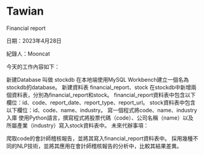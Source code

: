 # Tawian
Financial report

日期：2023年4月28日

紀錄人：Mooncat

今天的工作內容如下：

新建Database 叫做 stockdb
在本地端使用MySQL Workbench建立一個名為stockdb的database。
新建資料表 financial_report、stock
在stockdb中新增兩個資料表，分別為financial_report和stock。
financial_report資料表中包含以下欄位：id、code、report_date、report_type、report_url。
stock資料表中包含以下欄位：id、code、name、industry。
寫一個程式將code、name、industry入庫
使用Python語言，撰寫程式將股票代碼（code）、公司名稱（name）以及所屬產業（industry）寫入stock資料表中。
未來代辦事項：

爬取code的會計師稽核報告，並將其寫入financial_report資料表中。
採用幾種不同的NLP技術，並將其應用在會計師稽核報告的分析中，比較其結果差異。
